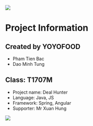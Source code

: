 ![](https://i.imgur.com/4LgCNOb.gif)

# Project Information

## Created by YOYOFOOD
* Pham Tien Bac
* Dao Minh Tung
## Class: T1707M

* Project name: Deal Hunter
* Language: Java, JS
* Framework: Spring, Angular
* Supporter: Mr Xuan Hung


![](https://i.imgur.com/4LgCNOb.gif)
